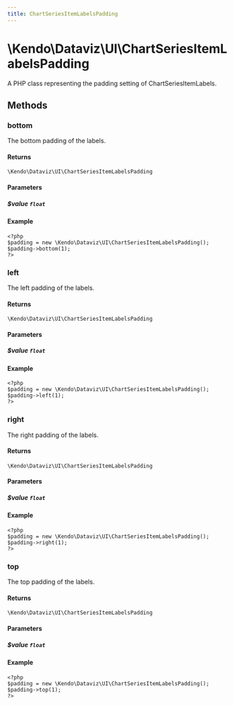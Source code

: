```yaml
---
title: ChartSeriesItemLabelsPadding
---
```


# \Kendo\Dataviz\UI\ChartSeriesItemLabelsPadding

A PHP class representing the padding setting of ChartSeriesItemLabels.


## Methods

### bottom
The bottom padding of the labels.

#### Returns
`\Kendo\Dataviz\UI\ChartSeriesItemLabelsPadding`

#### Parameters

##### $value `float`



#### Example 
    <?php
    $padding = new \Kendo\Dataviz\UI\ChartSeriesItemLabelsPadding();
    $padding->bottom(1);
    ?>

### left
The left padding of the labels.

#### Returns
`\Kendo\Dataviz\UI\ChartSeriesItemLabelsPadding`

#### Parameters

##### $value `float`



#### Example 
    <?php
    $padding = new \Kendo\Dataviz\UI\ChartSeriesItemLabelsPadding();
    $padding->left(1);
    ?>

### right
The right padding of the labels.

#### Returns
`\Kendo\Dataviz\UI\ChartSeriesItemLabelsPadding`

#### Parameters

##### $value `float`



#### Example 
    <?php
    $padding = new \Kendo\Dataviz\UI\ChartSeriesItemLabelsPadding();
    $padding->right(1);
    ?>

### top
The top padding of the labels.

#### Returns
`\Kendo\Dataviz\UI\ChartSeriesItemLabelsPadding`

#### Parameters

##### $value `float`



#### Example 
    <?php
    $padding = new \Kendo\Dataviz\UI\ChartSeriesItemLabelsPadding();
    $padding->top(1);
    ?>

